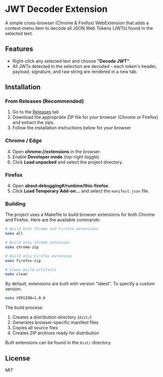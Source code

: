 # JWT Decoder Extension

A simple cross-browser (Chrome & Firefox) WebExtension that adds a context-menu item to decode all JSON Web Tokens (JWTs) found in the selected text.

## Features
* Right-click any selected text and choose **"Decode JWT"**.
* All JWTs detected in the selection are decoded – each token's header, payload, signature, and raw string are rendered in a new tab.

## Installation

### From Releases (Recommended)
1. Go to the [Releases](https://github.com/arnemileswinter/simple-jwt-decode-extension/releases) tab
2. Download the appropriate ZIP file for your browser (Chrome or Firefox) and extract the zips.
3. Follow the installation instructions below for your browser

### Chrome / Edge
4. Open **chrome://extensions** in the browser.
5. Enable **Developer mode** (top-right toggle).
6. Click **Load unpacked** and select the project directory.

### Firefox
4. Open **about:debugging#/runtime/this-firefox**.
5. Click **Load Temporary Add-on…** and select the `manifest.json` file.

### Building

The project uses a Makefile to build browser extensions for both Chrome and Firefox. Here are the available commands:

```bash
# Build both Chrome and Firefox extensions
make all

# Build only Chrome extension
make chrome-zip

# Build only Firefox extension
make firefox-zip

# Clean build artifacts
make clean
```

By default, extensions are built with version "latest". To specify a custom version:

```bash
make VERSION=1.0.0
```

The build process:
1. Creates a distribution directory (`dist/`)
2. Generates browser-specific manifest files
3. Copies all source files
4. Creates ZIP archives ready for distribution

Built extensions can be found in the `dist/` directory.

## License
MIT 
